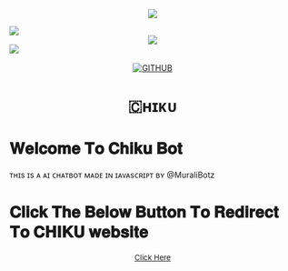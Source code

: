 <p align="center"> 
   <img src="https://capsule-render.vercel.app/api?type=waving&color=gradient&text=𝑴𝑼𝑹𝜜𝑳𝑰&height=100&section=header"/> 
 </p> 
 
<img src="https://user-images.githubusercontent.com/73097560/115834477-dbab4500-a447-11eb-908a-139a6edaec5c.gif"> 

<div align="center">
  <img src="https://readme-typing-svg.herokuapp.com?color=FFA500&center=true&lines=──+「+CHIKU+BOT+」+──;A+AI+CHATBOT+MADE+IN+JAVASCRIPT&width=600&height=180">
</div>

<img src="https://user-images.githubusercontent.com/73097560/115834477-dbab4500-a447-11eb-908a-139a6edaec5c.gif"> 
<img src="https://camo.githubusercontent.com/82291b0fe831bfc6781e07fc5090cbd0a8b912bb8b8d4fec0696c881834f81ac/68747470733a2f2f70726f626f742e6d656469612f394575424971676170492e676966" width="8" height="3">

<p align="center">
  <a href="https://github-stats-alpha.vercel.app/api?username=MURALIBOTZ&cc=000&tc=fff&ic=fff&bc=000" title="MURALI">
    <img src="https://github-stats-alpha.vercel.app/api?username=MURALIBOTZ&cc=255&tc=fff&ic=ff69b4&bc=870" alt="GITHUB" />
  </a>
</p>


   
<h1 align="center"><b>🇨ʜɪᴋᴜ</b></h1>


# 𝐖𝐞𝐥𝐜𝐨𝐦𝐞 𝐓𝐨 𝐂𝐡𝐢𝐤𝐮 𝐁𝐨𝐭

ᴛʜɪs ɪs ᴀ ᴀɪ ᴄʜᴀᴛʙᴏᴛ ᴍᴀᴅᴇ ɪɴ ɪᴀᴠᴀsᴄʀɪᴘᴛ ʙʏ @MuraliBotz


# 𝐂𝐥𝐢𝐜𝐤 𝐓𝐡𝐞 𝐁𝐞𝐥𝐨𝐰 𝐁𝐮𝐭𝐭𝐨𝐧 𝐓𝐨 𝐑𝐞𝐝𝐢𝐫𝐞𝐜𝐭 𝐓𝐨 𝐂𝐇𝐈𝐊𝐔 𝐰𝐞𝐛𝐬𝐢𝐭𝐞

<p align="center">
  <a href="https://muralibotz.github.io/Chiku/" target="_blank" style="font-size: small;">Click Here</a>
</p>
